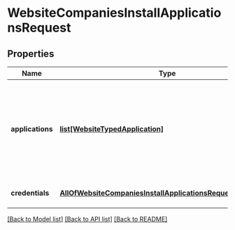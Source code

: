 # WebsiteCompaniesInstallApplicationsRequest

## Properties
Name | Type | Description | Notes
------------ | ------------- | ------------- | -------------
**applications** | [**list[WebsiteTypedApplication]**](WebsiteTypedApplication.md) | List of applications to be installed.&lt;div&gt;&lt;i&gt;Please note this may incur additional charges.&lt;/i&gt;&lt;/div&gt; | 
**credentials** | [**AllOfWebsiteCompaniesInstallApplicationsRequestCredentials**](AllOfWebsiteCompaniesInstallApplicationsRequestCredentials.md) | Company API credentials | 

[[Back to Model list]](../README.md#documentation-for-models) [[Back to API list]](../README.md#documentation-for-api-endpoints) [[Back to README]](../README.md)

